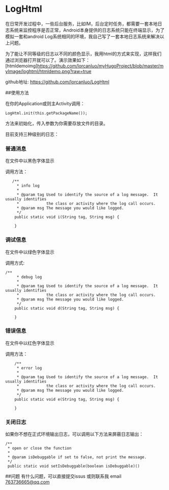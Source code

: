 # LogHtml

在日常开发过程中，一些后台服务，比如IM，后台定时任务，都需要一套本地日志系统来监控程序是否正常，Android本身提供的日志系统只能在终端显示，为了模拟一套和android Log系统相同的环境，我自己写了一套本地日志系统来解决以上问题。

为了能让不同等级的日志以不同的颜色显示，我用html的方式来实现，这样我们通过浏览器打开就可以了。演示效果如下：
[htmldemoimg]<https://github.com/lorcanluo/myHugoProject/blob/master/myImage/loghtml/htmldemo.png?raw=true>

github地址: <https://github.com/lorcanluo/LogHtml>

##使用方法

在你的Application或则主Activity调用：

```
LogHtml.init(this.getPackageName());
```

方法来初始化，传入参数为你需要存放文件的目录。

目前支持三种级别的日志：

### 普通消息 
在文件中以黑色字体显示

调用方法：

```
   /**
     * info log
     *
     * @param tag Used to identify the source of a log message.  It usually identifies
     *            the class or activity where the log call occurs.
     * @param msg The message you would like logged.
     */
    public static void i(String tag, String msg) {

    }
``` 
### 调试信息 
在文件中以绿色字体显示

调用方式:

```
/**
     * debug log
     *
     * @param tag Used to identify the source of a log message.  It usually identifies
     *            the class or activity where the log call occurs.
     * @param msg The message you would like logged.
     */
    public static void d(String tag, String msg) {
     
    }
```
### 错误信息  
在文件中以红色字体显示

调用方法：

```
    /**
     * error log
     *
     * @param tag Used to identify the source of a log message.  It usually identifies
     *            the class or activity where the log call occurs.
     * @param msg The message you would like logged.
     */
    public static void e(String tag, String msg) {

    }

```

### 关闭日志

如果你不想在正式环境输出日志，可以调用以下方法来屏蔽日志输出：

```
/**
 * open or close the function
 *
 * @param isDebuggable if set to false, not print the message.
 */
 public static void setIsDebuggable(boolean isDebuggable)()
```


##问题
有什么问题，可以直接提交issus
或则联系我 email <763736665@qq.com>



